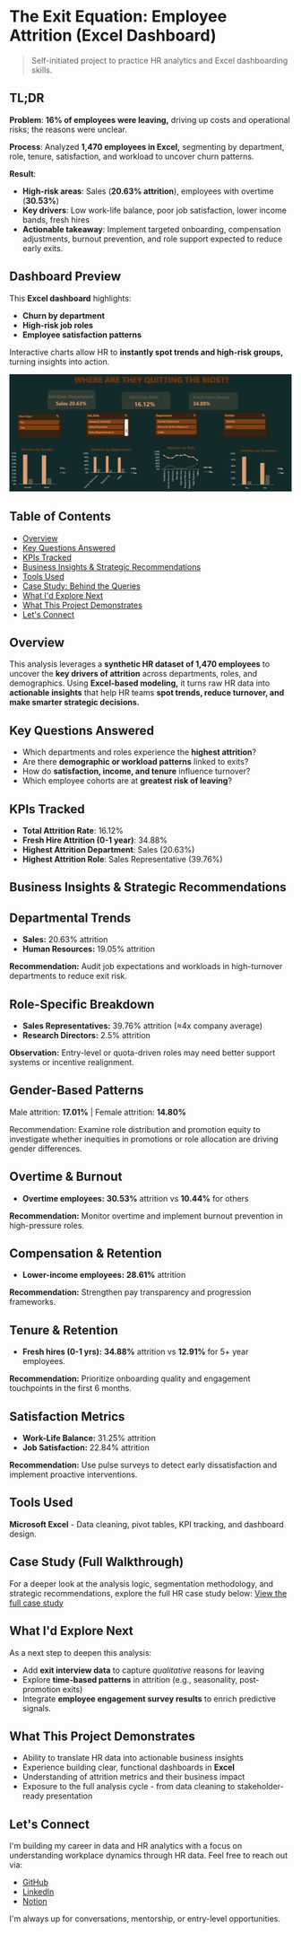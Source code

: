 # The Exit Equation: Employee Attrition (Excel Dashboard)
 > Self-initiated project to practice HR analytics and Excel dashboarding skills.

## TL;DR
**Problem**: **16% of employees were leaving,** driving up costs and operational risks; the reasons were unclear.

**Process**: Analyzed **1,470 employees in Excel,** segmenting by department, role, tenure, satisfaction, and workload to uncover churn patterns.

**Result**: 
 * **High-risk areas**: Sales (**20.63% attrition**), employees with overtime (**30.53%**)
 * **Key drivers**: Low work-life balance, poor job satisfaction, lower income bands, fresh hires
 * **Actionable takeaway**: Implement targeted onboarding, compensation adjustments, burnout prevention, and role support expected to reduce early exits.

## Dashboard Preview
This **Excel dashboard** highlights: 
* **Churn by department**
* **High-risk job roles**
* **Employee satisfaction patterns**

Interactive charts allow HR to **instantly spot trends and high-risk groups,** turning insights into action.

![Dashboard Preview](dashboard_preview.png)


## Table of Contents
 - [Overview](#Overview)
 - [Key Questions Answered](#key-questions-answered)
 - [KPIs Tracked](#kpis-tracked)
 - [Business Insights & Strategic Recommendations](#business-insights--strategic-recommendations)
 - [Tools Used](#tools-used)
 - [Case Study: Behind the Queries](#case-study-behind-the-queries)
 - [What I'd Explore Next](#what-id-explore-next)
 - [What This Project Demonstrates](#what-this-project-demonstrates)
 - [Let's Connect](#lets-connect)

## Overview
This analysis leverages a **synthetic HR dataset of 1,470 employees** to uncover the **key drivers of attrition** across departments, roles, and demographics. Using **Excel-based modeling,** it turns raw HR data into **actionable insights** that help HR teams **spot trends, reduce turnover, and make smarter strategic decisions.**

## Key Questions Answered 
 * Which departments and roles experience the **highest attrition**?
 * Are there **demographic or workload patterns** linked to exits?
 * How do **satisfaction, income, and tenure** influence turnover?
 * Which employee cohorts are at **greatest risk of leaving**?

## KPIs Tracked
 * **Total Attrition Rate**: 16.12%
 * **Fresh Hire Attrition (0-1 year)**: 34.88%
 * **Highest Attrition Department**: Sales (20.63%)
 * **Highest Attrition Role**: Sales Representative (39.76%) 

## Business Insights & Strategic Recommendations
## Departmental Trends
- **Sales:** 20.63% attrition
- **Human Resources:** 19.05% attrition

**Recommendation:** Audit job expectations and workloads in high-turnover departments to reduce exit risk.

## Role-Specific Breakdown
- **Sales Representatives:** 39.76% attrition (≈4x company average)
- **Research Directors:** 2.5% attrition

**Observation:** Entry-level or quota-driven roles may need better support systems or incentive realignment.

## Gender-Based Patterns
Male attrition: **17.01%** | Female attrition: **14.80%**

Recommendation: Examine role distribution and promotion equity to investigate whether inequities in promotions or role allocation are driving gender differences.

## Overtime & Burnout
- **Overtime employees:** **30.53%** attrition vs **10.44%** for others

 **Recommendation:** Monitor overtime and implement burnout prevention in high-pressure roles.

## Compensation & Retention 
- **Lower-income employees:** **28.61%** attrition

**Recommendation:** Strengthen pay transparency and progression frameworks.

## Tenure & Retention 
- **Fresh hires (0-1 yrs):** **34.88%** attrition vs **12.91%** for 5+ year employees.

**Recommendation:** Prioritize onboarding quality and engagement touchpoints in the first 6 months.

## Satisfaction Metrics
- **Work-Life Balance:** 31.25% attrition
- **Job Satisfaction:** 22.84% attrition

**Recommendation:** Use pulse surveys to detect early dissatisfaction and implement proactive interventions.

## Tools Used
**Microsoft Excel** - Data cleaning, pivot tables, KPI tracking, and dashboard design.
  
## Case Study (Full Walkthrough)
For a deeper look at the analysis logic, segmentation methodology, and strategic recommendations, explore the full HR case study below:
[View the full case study](https://docs.google.com/document/d/1UvtNh63Pqlk9doOYvelR3UggBd_6P2AbMk_uvuq11EQ/edit?usp=sharing)

## What I'd Explore Next
As a next step to deepen this analysis:
 * Add **exit interview data** to capture *qualitative* reasons for leaving
 * Explore **time-based patterns** in attrition (e.g., seasonality, post-promotion exits)
 * Integrate **employee engagement survey results** to enrich predictive signals.

## What This Project Demonstrates
 - Ability to translate HR data into actionable business insights
 - Experience building clear, functional dashboards in **Excel**
 - Understanding of attrition metrics and their business impact
 - Exposure to the full analysis cycle - from data cleaning to stakeholder-ready presentation

## Let's Connect
I'm building my career in data and HR analytics with a focus on understanding workplace dynamics through HR data. Feel free to reach out via:
* [GitHub](https://github.com/Shrey0561)
* [LinkedIn](https://www.linkedin.com/in/shreya-srinath-879a66205/)
* [Notion](https://www.notion.so/Data-Analyst-Portfolio-221ebe151fdd801e9445e32590b67758?source=copy_link)

I'm always up for conversations, mentorship, or entry-level opportunities.

